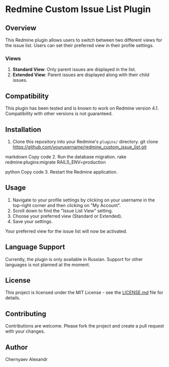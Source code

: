 # Redmine Custom Issue List Plugin

## Overview

This Redmine plugin allows users to switch between two different views for the issue list. Users can set their preferred view in their profile settings.

### Views

1. **Standard View**: Only parent issues are displayed in the list.
2. **Extended View**: Parent issues are displayed along with their child issues.

## Compatibility

This plugin has been tested and is known to work on Redmine version 4.1. Compatibility with other versions is not guaranteed.

## Installation

1. Clone this repository into your Redmine's `plugins/` directory.
   git clone https://github.com/yourusername/redmine_custom_issue_list.git

markdown
Copy code
2. Run the database migration.
   rake redmine:plugins:migrate RAILS_ENV=production

python
Copy code
3. Restart the Redmine application.

## Usage

1. Navigate to your profile settings by clicking on your username in the top-right corner and then clicking on "My Account".
2. Scroll down to find the "Issue List View" setting.
3. Choose your preferred view (Standard or Extended).
4. Save your settings.

Your preferred view for the issue list will now be activated.

## Language Support

Currently, the plugin is only available in Russian. Support for other languages is not planned at the moment.

## License

This project is licensed under the MIT License - see the [LICENSE.md](LICENSE.md) file for details.

## Contributing

Contributions are welcome. Please fork the project and create a pull request with your changes.

## Author

Chernyaev Alexandr